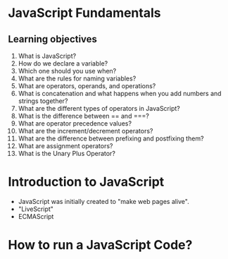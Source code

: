 # JavaScript Fundamentals

## Learning objectives

1. What is JavaScript?
2. How do we declare a variable?
3. Which one should you use when?
4. What are the rules for naming variables?
5. What are operators, operands, and operations?
6. What is concatenation and what happens when  you add numbers and strings together?
7. What are the different types of operators in JavaScript?
8. What is the difference between == and ===?
9. What are operator precedence values?
10. What are the increment/decrement operators?
11. What are the difference between prefixing and postfixing them?
12. What are assignment operators?
13. What is the Unary Plus Operator?

# Introduction to JavaScript

- JavaScript was initially created to "make web pages alive".
- "LiveScript"
- ECMAScript

# How to run a JavaScript Code?

